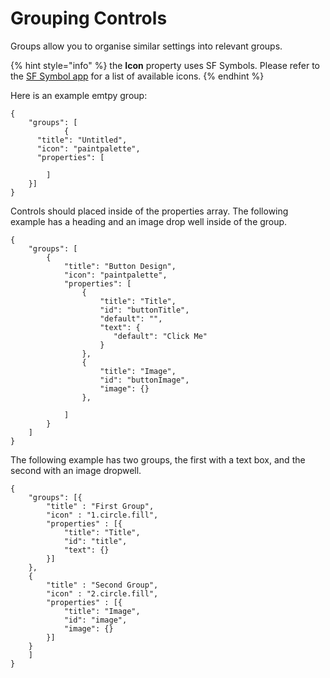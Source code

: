 # Grouping Controls

Groups allow you to organise similar settings into relevant groups.

{% hint style="info" %}
the **Icon** property uses SF Symbols. Please refer to the [SF Symbol app](https://developer.apple.com/sf-symbols/) for a list of available icons.
{% endhint %}

Here is an example emtpy group:

```
{
	"groups": [
			{
	  "title": "Untitled",
	  "icon": "paintpalette",
	  "properties": [
		  
		]
	}]
}
```

Controls should placed inside of the properties array. The following example has a heading and an image drop well inside of the group.

```
{
    "groups": [
        {
            "title": "Button Design",
            "icon": "paintpalette",
            "properties": [
                {
                    "title": "Title",
                    "id": "buttonTitle",
                    "default": "",
                    "text": {
                       "default": "Click Me"
                    }
                },
                {
                    "title": "Image",
                    "id": "buttonImage",
                    "image": {}
                },
                
            ]
        }
    ]
}
```

The following example has two groups, the first with a text box, and the second with an image dropwell.

```
{
    "groups": [{
        "title" : "First Group",
        "icon" : "1.circle.fill",
        "properties" : [{
            "title": "Title",
            "id": "title",
            "text": {}
        }]
    },
    {
        "title" : "Second Group",
        "icon" : "2.circle.fill",
        "properties" : [{
            "title": "Image",
            "id": "image",
            "image": {}
        }]
    } 
    ]
}
```
